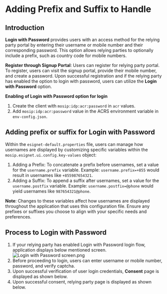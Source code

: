 # Adding Prefix and Suffix to Handle

## Introduction

**Login with Password** provides users with an access method for the relying party portal by entering their username or mobile number and their corresponding password. This option allows relying parties to optionally include a prefix, such as country code for mobile numbers.

**Register through Signup Portal**: Users can register for relying party portal. To register, users can visit the signup portal, provide their mobile number, and create a password. Upon successful registration and if the relying party has enabled the option to login with password, users can utilize the **Login with Password** option.

**Enabling of Login with Password option for login**

1. Create the client with ``mosip:idp:acr:password`` in ``acr`` values.
2. Add ``mosip:idp:acr:password`` value in the ACRS environment variable in ``env-config.json``.

## Adding prefix or suffix for Login with Password

Within the ``esignet-default.properties`` file, users can manage how usernames are displayed by customizing specific variables within the ``mosip.esignet.ui.config.key-values`` object:

1. Adding a Prefix: To concatenate a prefix before usernames, set a value for the ``username.prefix`` variable. Example: 
   ``username.prefix=+855`` would result in usernames like ``+855987654321``.
2. Adding a Suffix: To append a suffix after usernames, set a value for the ``username.postfix`` variable. Example: 
   ``username.postfix=@phone`` would yield usernames like ``987654321@phone``.

**Note**: Changes to these variables affect how usernames are displayed throughout the application that uses this configuration file. Ensure any prefixes or suffixes you choose to align with your specific needs and preferences.

## Process to Login with Password

1. If your relying party has enabled Login with Password login flow, application displays below mentioned screen.
   <img src="Login with Password screen.png" alt="Login with Password screen.png">
3. Before proceeding to login, users can enter username or mobile number, password, and verify captcha.
4. Upon successful verification of user login credentials, **Consent** page is displayed as shown below.
5. Upon successful consent, relying party page is displayed as shown below.
